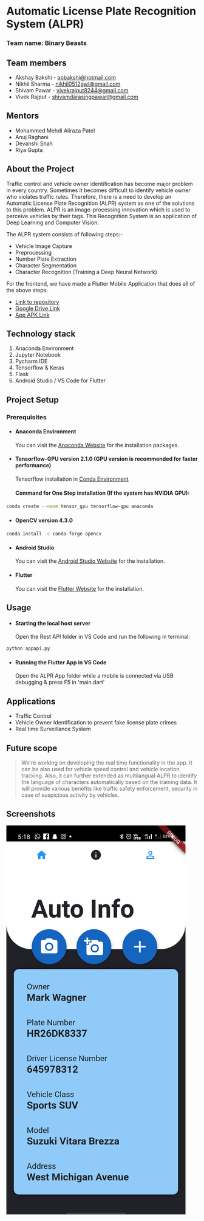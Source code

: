 # Automatic License Plate Recognition System (ALPR)

### Team name: Binary Beasts

## Team members
* Akshay Bakshi - apbakshi@hotmail.com
* Nikhil Sharma - nikhil0512gwl@gmail.com
* Shivam Pawar - vivekrajput8244@gmail.com
* Vivek Rajput - shivamdarasingpawar@gmail.com

## Mentors
* Mohammed Mehdi Aliraza Patel
* Anuj Raghani 
* Devanshi Shah
* Riya Gupta

## About the Project
Traffic control and vehicle owner identification has become major problem in every country. Sometimes it becomes difficult to identify vehicle owner who violates traffic rules. Therefore, there is a need to develop an Automatic License Plate Recognition (ALPR) system as one of the solutions to this problem. ALPR is an image-processing innovation which is used to perceive vehicles by their tags. This Recognition System is an application of Deep Learning and Computer Vision.

The ALPR system consists of following steps:-
* Vehicle Image Capture
* Preprocessing
* Number Plate Extraction
* Character Segmentation
* Character Recognition (Training a Deep Neural Network)

For the frontend, we have made a Flutter Mobile Application that does all of the above steps.

* [Link to repository](https://github.com/akshayb80/Automatic-License-Plate-Recognition-ALPR-)
* [Google Drive Link](https://drive.google.com/drive/folders/10YfLOcAPhNM3nTKsAh86JRXvLxqU5BVZ)
* [App APK Link](https://drive.google.com/drive/folders/10YfLOcAPhNM3nTKsAh86JRXvLxqU5BVZ)

## Technology stack

1. Anaconda Environment
2. Jupyter Notebook
3. Pycharm IDE
4. Tensorflow & Keras
5. Flask
6. Android Studio / VS Code for Flutter

## Project Setup

### Prerequisites

* #### Anaconda Environment

  You can visit the [Anaconda Website](https://www.anaconda.com/) for the installation packages.

* #### Tensorflow-GPU version 2.1.0 (GPU version is recommended for faster performance)

  Tensorflow installation in [Conda Environment](https://docs.anaconda.com/anaconda/user-guide/tasks/tensorflow/)

  #### Command for One Step installation (If the system has NVIDIA GPU):

```sh
conda create --name tensor_gpu tensorflow-gpu anaconda
```

* #### OpenCV version 4.3.0
```sh
conda install -c conda-forge opencv
```

* #### Android Studio

  You can visit the [Android Studio Website](https://developer.android.com/studio) for the installation.

* #### Flutter

  You can visit the [Flutter Website](https://flutter.dev/) for the installation.


## Usage

* #### Starting the local host server 

  Open the Rest API folder in VS Code and run the following in terminal:

```sh
python appapi.py
```

* #### Running the Flutter App in VS Code

  Open the ALPR App folder while a mobile is connected via USB debugging & press F5 in 'main.dart'


## Applications

* Traffic Control
* Vehicle Owner Identification to prevent fake license plate crimes
* Real time Surveillance System

## Future scope
>We're working on developing the real time functionality in the app. It can be also used for vehicle speed control and vehicle location tracking. Also, it can further extended as multilangual ALPR to identify the language of characters automatically based on the training data. It will provide various benefits like traffic safety enforcement, security in case of suspicious activity by vehicles.

## Screenshots

![App Screenshort](App_screenshot.jpg "Here is a screenshot")

